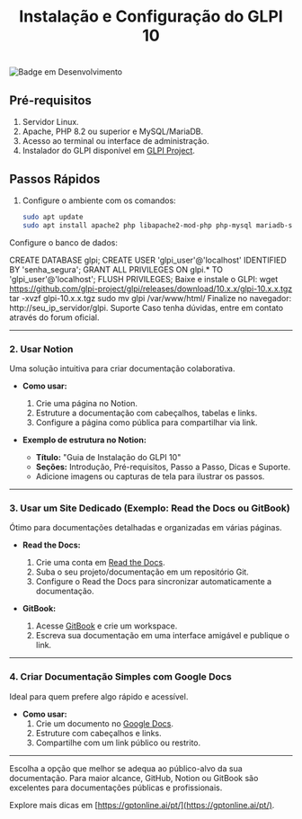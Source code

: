 <h1 align="center"> Instalação e Configuração do GLPI 10 </h1>

# 
![Badge em Desenvolvimento](http://img.shields.io/static/v1?label=STATUS&message=EM%20DESENVOLVIMENTO&color=GREEN&style=for-the-badge)

## Pré-requisitos
1. Servidor Linux.
2. Apache, PHP 8.2 ou superior e MySQL/MariaDB.
3. Acesso ao terminal ou interface de administração.
4. Instalador do GLPI disponível em [GLPI Project](https://glpi-project.org/).

## Passos Rápidos
1. Configure o ambiente com os comandos:
   ```bash
   sudo apt update
   sudo apt install apache2 php libapache2-mod-php php-mysql mariadb-server unzip -y
Configure o banco de dados:

CREATE DATABASE glpi;
CREATE USER 'glpi_user'@'localhost' IDENTIFIED BY 'senha_segura';
GRANT ALL PRIVILEGES ON glpi.* TO 'glpi_user'@'localhost';
FLUSH PRIVILEGES;
Baixe e instale o GLPI:
wget https://github.com/glpi-project/glpi/releases/download/10.x.x/glpi-10.x.x.tgz
tar -xvzf glpi-10.x.x.tgz
sudo mv glpi /var/www/html/
Finalize no navegador: http://seu_ip_servidor/glpi.
Suporte
Caso tenha dúvidas, entre em contato através do forum oficial.


---

### **2. Usar Notion**
Uma solução intuitiva para criar documentação colaborativa.

- **Como usar:**
  1. Crie uma página no Notion.
  2. Estruture a documentação com cabeçalhos, tabelas e links.
  3. Configure a página como pública para compartilhar via link.

- **Exemplo de estrutura no Notion:**
  - **Título:** "Guia de Instalação do GLPI 10"
  - **Seções:** Introdução, Pré-requisitos, Passo a Passo, Dicas e Suporte.
  - Adicione imagens ou capturas de tela para ilustrar os passos.

---

### **3. Usar um Site Dedicado (Exemplo: Read the Docs ou GitBook)**
Ótimo para documentações detalhadas e organizadas em várias páginas.

- **Read the Docs:**
  1. Crie uma conta em [Read the Docs](https://readthedocs.org/).
  2. Suba o seu projeto/documentação em um repositório Git.
  3. Configure o Read the Docs para sincronizar automaticamente a documentação.

- **GitBook:**
  1. Acesse [GitBook](https://www.gitbook.com/) e crie um workspace.
  2. Escreva sua documentação em uma interface amigável e publique o link.

---

### **4. Criar Documentação Simples com Google Docs**
Ideal para quem prefere algo rápido e acessível.

- **Como usar:**
  1. Crie um documento no [Google Docs](https://docs.google.com/).
  2. Estruture com cabeçalhos e links.
  3. Compartilhe com um link público ou restrito.

---

Escolha a opção que melhor se adequa ao público-alvo da sua documentação. Para maior alcance, GitHub, Notion ou GitBook são excelentes para documentações públicas e profissionais.  

Explore mais dicas em [https://gptonline.ai/pt/](https://gptonline.ai/pt/).

